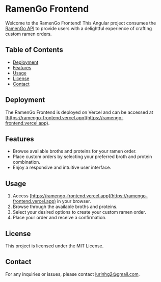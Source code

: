 # RamenGo Frontend

Welcome to the RamenGo Frontend! This Angular project consumes the [RamenGo API](https://github.com/iurihenriq/ramengo-api) to provide users with a delightful experience of crafting custom ramen orders.

## Table of Contents

- [Deployment](#deployment)
- [Features](#features)
- [Usage](#usage)
- [License](#license)
- [Contact](#contact)
  
## Deployment

The RamenGo Frontend is deployed on Vercel and can be accessed at [https://ramengo-frontend.vercel.app](https://ramengo-frontend.vercel.app).

## Features

- Browse available broths and proteins for your ramen order.
- Place custom orders by selecting your preferred broth and protein combination.
- Enjoy a responsive and intuitive user interface.

## Usage

1. Access [https://ramengo-frontend.vercel.app](https://ramengo-frontend.vercel.app) in your browser.
2. Browse through the available broths and proteins.
3. Select your desired options to create your custom ramen order.
4. Place your order and receive a confirmation.

## License

This project is licensed under the MIT License.

## Contact

For any inquiries or issues, please contact [iurinhg2@gmail.com](mailto:iurinhg2@gmail.com).
